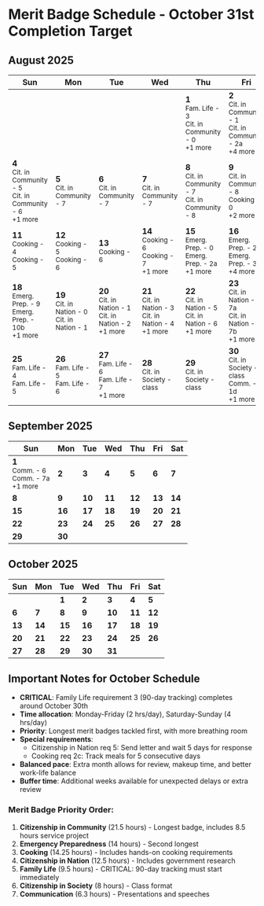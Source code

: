 # Merit Badge Schedule - October 31st Completion Target

## August 2025

| Sun | Mon | Tue | Wed | Thu | Fri | Sat |
|-----|-----|-----|-----|-----|-----|-----|
|       |       |       |       | **1**<br><small>Fam. Life - 3</small><br><small>Cit. in Community - 0</small><br><small>+1 more</small> | **2**<br><small>Cit. in Community - 1</small><br><small>Cit. in Community - 2a</small><br><small>+4 more</small> | **3**<br><small>Cit. in Community - 4</small><br><small>Cit. in Community - 5</small> |
| **4**<br><small>Cit. in Community - 5</small><br><small>Cit. in Community - 6</small><br><small>+1 more</small> | **5**<br><small>Cit. in Community - 7</small> | **6**<br><small>Cit. in Community - 7</small> | **7**<br><small>Cit. in Community - 7</small> | **8**<br><small>Cit. in Community - 7</small><br><small>Cit. in Community - 8</small> | **9**<br><small>Cit. in Community - 8</small><br><small>Cooking - 0</small><br><small>+2 more</small> | **10**<br><small>Cooking - 2</small><br><small>Cooking - 3</small><br><small>+1 more</small> |
| **11**<br><small>Cooking - 4</small><br><small>Cooking - 5</small> | **12**<br><small>Cooking - 5</small><br><small>Cooking - 6</small> | **13**<br><small>Cooking - 6</small> | **14**<br><small>Cooking - 6</small><br><small>Cooking - 7</small><br><small>+1 more</small> | **15**<br><small>Emerg. Prep. - 0</small><br><small>Emerg. Prep. - 2a</small><br><small>+1 more</small> | **16**<br><small>Emerg. Prep. - 2b</small><br><small>Emerg. Prep. - 3a</small><br><small>+4 more</small> | **17**<br><small>Emerg. Prep. - 5</small><br><small>Emerg. Prep. - 6</small><br><small>+3 more</small> |
| **18**<br><small>Emerg. Prep. - 9</small><br><small>Emerg. Prep. - 10b</small><br><small>+1 more</small> | **19**<br><small>Cit. in Nation - 0</small><br><small>Cit. in Nation - 1</small> | **20**<br><small>Cit. in Nation - 1</small><br><small>Cit. in Nation - 2</small><br><small>+1 more</small> | **21**<br><small>Cit. in Nation - 3</small><br><small>Cit. in Nation - 4</small><br><small>+1 more</small> | **22**<br><small>Cit. in Nation - 5</small><br><small>Cit. in Nation - 6</small><br><small>+1 more</small> | **23**<br><small>Cit. in Nation - 7a</small><br><small>Cit. in Nation - 7b</small><br><small>+1 more</small> | **24**<br><small>Cit. in Nation - 8</small><br><small>Fam. Life - 0</small><br><small>+3 more</small> |
| **25**<br><small>Fam. Life - 4</small><br><small>Fam. Life - 5</small> | **26**<br><small>Fam. Life - 5</small><br><small>Fam. Life - 6</small> | **27**<br><small>Fam. Life - 6</small><br><small>Fam. Life - 7</small><br><small>+1 more</small> | **28**<br><small>Cit. in Society - class</small> | **29**<br><small>Cit. in Society - class</small> | **30**<br><small>Cit. in Society - class</small><br><small>Comm. - 1d</small><br><small>+1 more</small> | **31**<br><small>Comm. - 2a</small><br><small>Comm. - 3</small><br><small>+3 more</small> |

## September 2025

| Sun | Mon | Tue | Wed | Thu | Fri | Sat |
|-----|-----|-----|-----|-----|-----|-----|
| **1**<br><small>Comm. - 6</small><br><small>Comm. - 7a</small><br><small>+1 more</small> | **2** | **3** | **4** | **5** | **6** | **7** |
| **8** | **9** | **10** | **11** | **12** | **13** | **14** |
| **15** | **16** | **17** | **18** | **19** | **20** | **21** |
| **22** | **23** | **24** | **25** | **26** | **27** | **28** |
| **29** | **30** |       |       |       |       |       |

## October 2025

| Sun | Mon | Tue | Wed | Thu | Fri | Sat |
|-----|-----|-----|-----|-----|-----|-----|
|       |       | **1** | **2** | **3** | **4** | **5** |
| **6** | **7** | **8** | **9** | **10** | **11** | **12** |
| **13** | **14** | **15** | **16** | **17** | **18** | **19** |
| **20** | **21** | **22** | **23** | **24** | **25** | **26** |
| **27** | **28** | **29** | **30** | **31** |       |       |

## Important Notes for October Schedule

- **CRITICAL**: Family Life requirement 3 (90-day tracking) completes around October 30th
- **Time allocation**: Monday-Friday (2 hrs/day), Saturday-Sunday (4 hrs/day)
- **Priority**: Longest merit badges tackled first, with more breathing room
- **Special requirements**:
  - Citizenship in Nation req 5: Send letter and wait 5 days for response  
  - Cooking req 2c: Track meals for 5 consecutive days
- **Balanced pace**: Extra month allows for review, makeup time, and better work-life balance
- **Buffer time**: Additional weeks available for unexpected delays or extra review

### Merit Badge Priority Order:
1. **Citizenship in Community** (21.5 hours) - Longest badge, includes 8.5 hours service project
2. **Emergency Preparedness** (14 hours) - Second longest
3. **Cooking** (14.25 hours) - Includes hands-on cooking requirements  
4. **Citizenship in Nation** (12.5 hours) - Includes government research
5. **Family Life** (9.5 hours) - CRITICAL: 90-day tracking must start immediately
6. **Citizenship in Society** (8 hours) - Class format
7. **Communication** (6.3 hours) - Presentations and speeches

